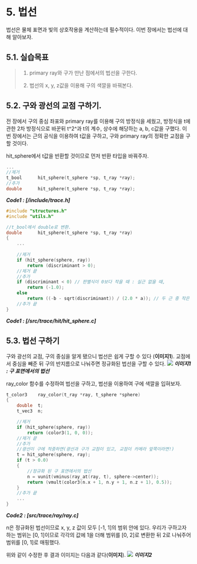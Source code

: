 # 5. 법선

 법선은 물체 표면과 빛의 상호작용을 계산하는데 필수적이다. 이번 장에서는 법선에 대해 알아보자.

## 5.1. 실습목표
>
> 1. primary ray와 구가 만난 점에서의 법선을 구한다.
>
> 2. 법선의 x, y, z값을 이용해 구의 색깔을 바꿔본다.
>

## 5.2. 구와 광선의 교점 구하기.

전 장에서 구의 중심 좌표와 primary ray를 이용해 구의 방정식을 세웠고, 방정식을 t에 관한 2차 방정식으로 바꾼뒤 t^2^과 t의 계수, 상수에 해당하는 a, b, c값을 구했다. 이번 장에서는 근의 공식을 이용하여 t값을 구하고, 구와 primary ray의 정확한 교점을 구할 것이다.

hit_sphere에서 t값을 반환할 것이므로 먼저 반환 타입을 바꿔주자.

```c
...
//제거
t_bool		hit_sphere(t_sphere *sp, t_ray *ray);
//추가
double		hit_sphere(t_sphere *sp, t_ray *ray);
```
***Code1 : [/include/trace.h]***

```c
#include "structures.h"
#include "utils.h"

//t_bool에서 double로 변환.
double		hit_sphere(t_sphere *sp, t_ray *ray)
{
	...
	
	//제거
	if (hit_sphere(sphere, ray))
		return (discriminant > 0);
	//제거 끝
	//추가
	if (discriminant < 0) // 판별식이 0보다 작을 때 : 실근 없을 때,
		return (-1.0);
	else
		return ((-b - sqrt(discriminant)) / (2.0 * a)); // 두 근 중 작은 근
	//추가 끝
}
```
***Code1 : [/src/trace/hit/hit_sphere.c]***

## 5.3. 법선 구하기

구와 광선의 교점, 구의 중심을 알게 됐으니 법선은 쉽게 구할 수 있다 (**이미지1**). 교점에서 중심을 빼준 뒤 구의 반지름으로 나눠주면 정규화된 법선을 구할 수 있다.
![](https://raytracing.github.io/images/fig-1.05-sphere-normal.jpg)
***이미지1 : 구 표면에서의 법선***

ray_color 함수를 수정하여 법선을 구하고, 법선을 이용하여 구에 색깔을 입혀보자.

```c
t_color3	ray_color(t_ray *ray, t_sphere *sphere)
{
	double	t;
	t_vec3	n;

	//제거
	if (hit_sphere(sphere, ray))
		return (color3(1, 0, 0));
	//제거 끝
	//추가
	//광선이 구에 적중하면(광선과 구가 교점이 있고, 교점이 카메라 앞쪽이라면!)
	t = hit_sphere(sphere, ray);
	if (t > 0.0)
	{
		//정규화 된 구 표면에서의 법선
		n = vunit(vminus(ray_at(ray, t), sphere->center));
		return (vmult(color3(n.x + 1, n.y + 1, n.z + 1), 0.5));
	}
	//추가 끝
	...
}
```
***Code2 : [src/trace/ray/ray.c]***

n은 정규화된 법선이므로 x, y, z 값이 모두 [-1, 1]의 범위 안에 있다. 우리가 구하고자 하는 범위는 [0, 1]이므로 각각의 값에 1을 더해 범위를 [0, 2]로 변환한 뒤 2로 나눠주어 범위를 [0, 1]로 매핑했다.

위와 같이 수정한 후 결과 이미지는 다음과 같다(**이미지**).
![](https://raytracing.github.io/images/img-1.04-normals-sphere.png)
***이미지2***